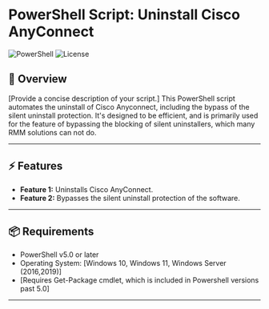 # PowerShell Script: Uninstall Cisco AnyConnect

![PowerShell](https://img.shields.io/badge/PowerShell-v5.1%2B-blue?logo=powershell)
![License](https://img.shields.io/github/license/yourusername/repositoryname)

## 📝 Overview
[Provide a concise description of your script.]
This PowerShell script automates the uninstall of Cisco Anyconnect, including the bypass of the silent uninstall protection. It's designed to be efficient, and is primarily used for the feature of bypassing the blocking of silent uninstallers, which many RMM solutions can not do. 

---

## ⚡ Features
- **Feature 1:** Uninstalls Cisco AnyConnect.
- **Feature 2:** Bypasses the silent uninstall protection of the software.


---

## 📦 Requirements
- PowerShell v5.0 or later
- Operating System: [Windows 10, Windows 11, Windows Server (2016,2019)]
- [Requires Get-Package cmdlet, which is included in Powershell versions past 5.0]

---
